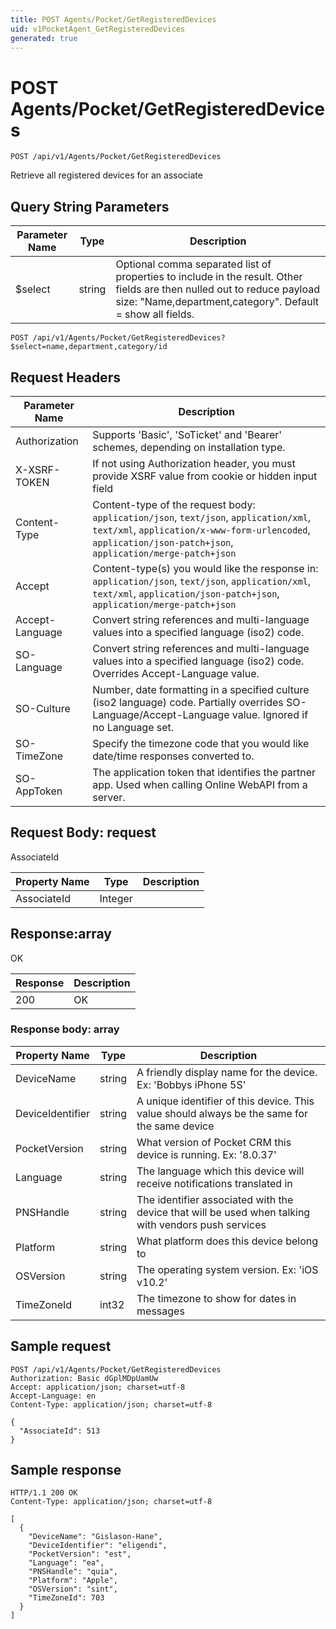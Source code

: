 ```yaml
---
title: POST Agents/Pocket/GetRegisteredDevices
uid: v1PocketAgent_GetRegisteredDevices
generated: true
---
```


# POST Agents/Pocket/GetRegisteredDevices

```http
POST /api/v1/Agents/Pocket/GetRegisteredDevices
```

Retrieve all registered devices for an associate







## Query String Parameters

| Parameter Name | Type |  Description |
|----------------|------|--------------|
| $select | string |  Optional comma separated list of properties to include in the result. Other fields are then nulled out to reduce payload size: "Name,department,category". Default = show all fields. |

```http
POST /api/v1/Agents/Pocket/GetRegisteredDevices?$select=name,department,category/id
```


## Request Headers

| Parameter Name | Description |
|----------------|-------------|
| Authorization  | Supports 'Basic', 'SoTicket' and 'Bearer' schemes, depending on installation type. |
| X-XSRF-TOKEN   | If not using Authorization header, you must provide XSRF value from cookie or hidden input field |
| Content-Type | Content-type of the request body: `application/json`, `text/json`, `application/xml`, `text/xml`, `application/x-www-form-urlencoded`, `application/json-patch+json`, `application/merge-patch+json` |
| Accept         | Content-type(s) you would like the response in: `application/json`, `text/json`, `application/xml`, `text/xml`, `application/json-patch+json`, `application/merge-patch+json` |
| Accept-Language | Convert string references and multi-language values into a specified language (iso2) code. |
| SO-Language | Convert string references and multi-language values into a specified language (iso2) code. Overrides Accept-Language value. |
| SO-Culture | Number, date formatting in a specified culture (iso2 language) code. Partially overrides SO-Language/Accept-Language value. Ignored if no Language set. |
| SO-TimeZone | Specify the timezone code that you would like date/time responses converted to. |
| SO-AppToken | The application token that identifies the partner app. Used when calling Online WebAPI from a server. |

## Request Body: request 

AssociateId 

| Property Name | Type |  Description |
|----------------|------|--------------|
| AssociateId | Integer |  |

## Response:array

OK

| Response | Description |
|----------------|-------------|
| 200 | OK |

### Response body: array

| Property Name | Type |  Description |
|----------------|------|--------------|
| DeviceName | string | A friendly display name for the device. Ex: 'Bobbys iPhone 5S' |
| DeviceIdentifier | string | A unique identifier of this device. This value should always be the same for the same device |
| PocketVersion | string | What version of Pocket CRM this device is running. Ex: '8.0.37' |
| Language | string | The language which this device will receive notifications translated in |
| PNSHandle | string | The identifier associated with the device that will be used when talking with vendors push services |
| Platform | string | What platform does this device belong to |
| OSVersion | string | The operating system version. Ex: 'iOS v10.2' |
| TimeZoneId | int32 | The timezone to show for dates in messages |

## Sample request

```http!
POST /api/v1/Agents/Pocket/GetRegisteredDevices
Authorization: Basic dGplMDpUamUw
Accept: application/json; charset=utf-8
Accept-Language: en
Content-Type: application/json; charset=utf-8

{
  "AssociateId": 513
}
```

## Sample response

```http_
HTTP/1.1 200 OK
Content-Type: application/json; charset=utf-8

[
  {
    "DeviceName": "Gislason-Hane",
    "DeviceIdentifier": "eligendi",
    "PocketVersion": "est",
    "Language": "ea",
    "PNSHandle": "quia",
    "Platform": "Apple",
    "OSVersion": "sint",
    "TimeZoneId": 703
  }
]
```